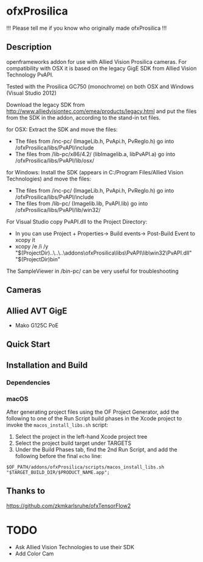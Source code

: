 ofxProsilica
==============
!!! Please tell me if you know who originally made ofxProsilica !!!

Description
-----------
openframeworks addon for use with Allied Vision Prosilica cameras.
For compatibility with OSX it is based on the legacy GigE SDK from Allied Vision Technology PvAPI.

Tested with the Prosilica GC750 (monochrome) on both OSX and Windows (Visual Studio 2012)

Download the legacy SDK from http://www.alliedvisiontec.com/emea/products/legacy.html
and put the files from the SDK in the addon, according to the stand-in txt files.

for OSX: Extract the SDK and move the files:

* The files from /inc-pc/ (ImageLib.h, PvApi.h, PvRegIo.h) go into /ofxProsilica/libs/PvAPI/include
* The files from /lib-pc/x86/4.2/ (libImagelib.a, libPvAPI.a) go into  /ofxProsilica/libs/PvAPI/lib/osx/

for Windows: Install the SDK (appears in C:/Program Files/Allied Vision Technologies) and move the files:

*  The files from /inc-pc/ (ImageLib.h, PvApi.h, PvRegIo.h) go into /ofxProsilica/libs/PvAPI/include
* The files from /lib-pc/ (Imagelib.lib, PvAPI.lib) go into  /ofxProsilica/libs/PvAPI/lib/win32/

For Visual Studio copy PvAPI.dll to the Project Directory:

* In you can use Project + Properties-> Build events-> Post-Build Event to xcopy it
* xcopy /e /i /y "$(ProjectDir)..\..\..\addons\ofxProsilica\libs\PvAPI\lib\win32\PvAPI.dll" "$(ProjectDir)bin"


The SampleViewer in /bin-pc/ can be very useful for troubleshooting

Cameras 
-----------

## Allied AVT GigE
* Mako G125C PoE


Quick Start
-----------

Installation and Build
----------------------

### Dependencies

### macOS

After generating project files using the OF Project Generator, add the following to one of the Run Script build phases in the Xcode project to invoke the `macos_install_libs.sh` script:

1. Select the project in the left-hand Xcode project tree
2. Select the project build target under TARGETS
3. Under the Build Phases tab, find the 2nd Run Script, and add the following before the final `echo` line:

```shell
$OF_PATH/addons/ofxProsilica/scripts/macos_install_libs.sh "$TARGET_BUILD_DIR/$PRODUCT_NAME.app";
```
Thanks to
---------------
https://github.com/zkmkarlsruhe/ofxTensorFlow2


# TODO #

- Ask Allied Vision Technologies to use their SDK
- Add Color Cam
